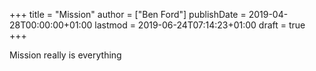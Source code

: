 +++
title = "Mission"
author = ["Ben Ford"]
publishDate = 2019-04-28T00:00:00+01:00
lastmod = 2019-06-24T07:14:23+01:00
draft = true
+++

Mission really is everything

